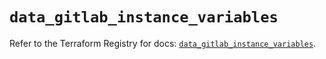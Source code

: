 # `data_gitlab_instance_variables`

Refer to the Terraform Registry for docs: [`data_gitlab_instance_variables`](https://registry.terraform.io/providers/gitlabhq/gitlab/16.8.0/docs/data-sources/instance_variables).
